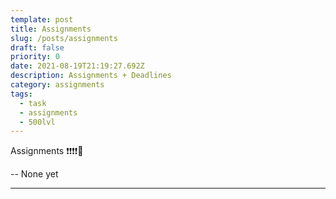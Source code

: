 ```yaml
---
template: post
title: Assignments
slug: /posts/assignments
draft: false
priority: 0
date: 2021-08-19T21:19:27.692Z
description: Assignments + Deadlines
category: assignments
tags:
  - task
  - assignments
  - 500lvl
---
```


Assignments ❗❗❗❗📢

-- None yet

---


